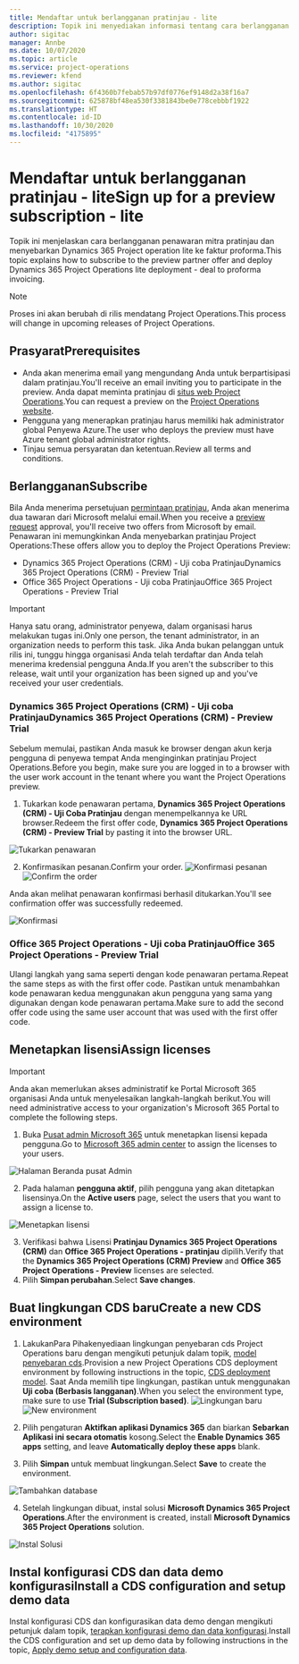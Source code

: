 ```yaml
---
title: Mendaftar untuk berlangganan pratinjau - lite
description: Topik ini menyediakan informasi tentang cara berlangganan dan menyebarkan penawaran penyebaran Project operation lite ke faktur proforma.
author: sigitac
manager: Annbe
ms.date: 10/07/2020
ms.topic: article
ms.service: project-operations
ms.reviewer: kfend
ms.author: sigitac
ms.openlocfilehash: 6f4360b7febab57b97df0776ef9148d2a38f16a7
ms.sourcegitcommit: 625878bf48ea530f3381843be0e778cebbbf1922
ms.translationtype: HT
ms.contentlocale: id-ID
ms.lasthandoff: 10/30/2020
ms.locfileid: "4175895"
---
```

# <a name="sign-up-for-a-preview-subscription---lite"></a><span data-ttu-id="d292f-103">Mendaftar untuk berlangganan pratinjau - lite</span><span class="sxs-lookup"><span data-stu-id="d292f-103">Sign up for a preview subscription - lite</span></span> 

<span data-ttu-id="d292f-104">Topik ini menjelaskan cara berlangganan penawaran mitra pratinjau dan menyebarkan Dynamics 365 Project operation lite ke faktur proforma.</span><span class="sxs-lookup"><span data-stu-id="d292f-104">This topic explains how to subscribe to the preview partner offer and deploy Dynamics 365 Project Operations lite deployment - deal to proforma invoicing.</span></span>

> [!NOTE]
> <span data-ttu-id="d292f-105">Proses ini akan berubah di rilis mendatang Project Operations.</span><span class="sxs-lookup"><span data-stu-id="d292f-105">This process will change in upcoming releases of Project Operations.</span></span>

## <a name="prerequisites"></a><span data-ttu-id="d292f-106">Prasyarat</span><span class="sxs-lookup"><span data-stu-id="d292f-106">Prerequisites</span></span>

- <span data-ttu-id="d292f-107">Anda akan menerima email yang mengundang Anda untuk berpartisipasi dalam pratinjau.</span><span class="sxs-lookup"><span data-stu-id="d292f-107">You'll receive an email inviting you to participate in the preview.</span></span> <span data-ttu-id="d292f-108">Anda dapat meminta pratinjau di [situs web Project Operations](https://dynamics.microsoft.com/en-us/project-operations/overview/).</span><span class="sxs-lookup"><span data-stu-id="d292f-108">You can request a preview on the [Project Operations website](https://dynamics.microsoft.com/en-us/project-operations/overview/).</span></span>
- <span data-ttu-id="d292f-109">Pengguna yang menerapkan pratinjau harus memiliki hak administrator global Penyewa Azure.</span><span class="sxs-lookup"><span data-stu-id="d292f-109">The user who deploys the preview must have Azure tenant global administrator rights.</span></span>
- <span data-ttu-id="d292f-110">Tinjau semua persyaratan dan ketentuan.</span><span class="sxs-lookup"><span data-stu-id="d292f-110">Review all terms and conditions.</span></span>

## <a name="subscribe"></a><span data-ttu-id="d292f-111">Berlangganan</span><span class="sxs-lookup"><span data-stu-id="d292f-111">Subscribe</span></span>

<span data-ttu-id="d292f-112">Bila Anda menerima persetujuan [permintaan pratinjau](https://forms.office.com/FormsPro/Pages/ResponsePage.aspx?id=v4j5cvGGr0GRqy180BHbR56j8lZs0FdAvwT75_WNFyxUMkRDV1NYQU5TNjE2VjhKOVBUNVg2R0s1NC4u), Anda akan menerima dua tawaran dari Microsoft melalui email.</span><span class="sxs-lookup"><span data-stu-id="d292f-112">When you receive a [preview request](https://forms.office.com/FormsPro/Pages/ResponsePage.aspx?id=v4j5cvGGr0GRqy180BHbR56j8lZs0FdAvwT75_WNFyxUMkRDV1NYQU5TNjE2VjhKOVBUNVg2R0s1NC4u) approval, you'll receive two offers from Microsoft by email.</span></span> <span data-ttu-id="d292f-113">Penawaran ini memungkinkan Anda menyebarkan pratinjau Project Operations:</span><span class="sxs-lookup"><span data-stu-id="d292f-113">These offers allow you to deploy the Project Operations Preview:</span></span>

- <span data-ttu-id="d292f-114">Dynamics 365 Project Operations (CRM) - Uji coba Pratinjau</span><span class="sxs-lookup"><span data-stu-id="d292f-114">Dynamics 365 Project Operations (CRM) - Preview Trial</span></span>
- <span data-ttu-id="d292f-115">Office 365 Project Operations - Uji coba Pratinjau</span><span class="sxs-lookup"><span data-stu-id="d292f-115">Office 365 Project Operations - Preview Trial</span></span>

> [!IMPORTANT]
> <span data-ttu-id="d292f-116">Hanya satu orang, administrator penyewa, dalam organisasi harus melakukan tugas ini.</span><span class="sxs-lookup"><span data-stu-id="d292f-116">Only one person, the tenant administrator, in an organization needs to perform this task.</span></span> <span data-ttu-id="d292f-117">Jika Anda bukan pelanggan untuk rilis ini, tunggu hingga organisasi Anda telah terdaftar dan Anda telah menerima kredensial pengguna Anda.</span><span class="sxs-lookup"><span data-stu-id="d292f-117">If you aren't the subscriber to this release, wait until your organization has been signed up and you've received your user credentials.</span></span>

### <a name="dynamics-365-project-operations-crm---preview-trial"></a><span data-ttu-id="d292f-118">Dynamics 365 Project Operations (CRM) - Uji coba Pratinjau</span><span class="sxs-lookup"><span data-stu-id="d292f-118">Dynamics 365 Project Operations (CRM) - Preview Trial</span></span> 

<span data-ttu-id="d292f-119">Sebelum memulai, pastikan Anda masuk ke browser dengan akun kerja pengguna di penyewa tempat Anda menginginkan pratinjau Project Operations.</span><span class="sxs-lookup"><span data-stu-id="d292f-119">Before you begin, make sure you are logged in to a browser with the user work account in the tenant where you want the Project Operations preview.</span></span>

1. <span data-ttu-id="d292f-120">Tukarkan kode penawaran pertama, **Dynamics 365 Project Operations (CRM) - Uji Coba Pratinjau** dengan menempelkannya ke URL browser.</span><span class="sxs-lookup"><span data-stu-id="d292f-120">Redeem the first offer code, **Dynamics 365 Project Operations (CRM) - Preview Trial** by pasting it into the browser URL.</span></span>

![Tukarkan penawaran](./media/16RedeemFirstOfferNew.png)

2. <span data-ttu-id="d292f-122">Konfirmasikan pesanan.</span><span class="sxs-lookup"><span data-stu-id="d292f-122">Confirm your order.</span></span>
<span data-ttu-id="d292f-123">![Konfirmasi pesanan](./media/17ConfirmOrderNew.png)</span><span class="sxs-lookup"><span data-stu-id="d292f-123">![Confirm the order](./media/17ConfirmOrderNew.png)</span></span>

<span data-ttu-id="d292f-124">Anda akan melihat penawaran konfirmasi berhasil ditukarkan.</span><span class="sxs-lookup"><span data-stu-id="d292f-124">You'll see confirmation offer was successfully redeemed.</span></span>

![Konfirmasi](./media/18OrderConfirmationNew.png)

### <a name="office-365-project-operations---preview-trial"></a><span data-ttu-id="d292f-126">Office 365 Project Operations - Uji coba Pratinjau</span><span class="sxs-lookup"><span data-stu-id="d292f-126">Office 365 Project Operations - Preview Trial</span></span>

<span data-ttu-id="d292f-127">Ulangi langkah yang sama seperti dengan kode penawaran pertama.</span><span class="sxs-lookup"><span data-stu-id="d292f-127">Repeat the same steps as with the first offer code.</span></span> <span data-ttu-id="d292f-128">Pastikan untuk menambahkan kode penawaran kedua menggunakan akun pengguna yang sama yang digunakan dengan kode penawaran pertama.</span><span class="sxs-lookup"><span data-stu-id="d292f-128">Make sure to add the second offer code using the same user account that was used with the first offer code.</span></span>

## <a name="assign-licenses"></a><span data-ttu-id="d292f-129">Menetapkan lisensi</span><span class="sxs-lookup"><span data-stu-id="d292f-129">Assign licenses</span></span>

> [!IMPORTANT]
> <span data-ttu-id="d292f-130">Anda akan memerlukan akses administratif ke Portal Microsoft 365 organisasi Anda untuk menyelesaikan langkah-langkah berikut.</span><span class="sxs-lookup"><span data-stu-id="d292f-130">You will need administrative access to your organization's Microsoft 365 Portal to complete the following steps.</span></span>


1. <span data-ttu-id="d292f-131">Buka [Pusat admin Microsoft 365](https://portal.office.com/) untuk menetapkan lisensi kepada pengguna.</span><span class="sxs-lookup"><span data-stu-id="d292f-131">Go to [Microsoft 365 admin center](https://portal.office.com/) to assign the licenses to your users.</span></span>

![Halaman Beranda pusat Admin](./media/14AdminPortal.png)

2. <span data-ttu-id="d292f-133">Pada halaman **pengguna aktif**, pilih pengguna yang akan ditetapkan lisensinya.</span><span class="sxs-lookup"><span data-stu-id="d292f-133">On the **Active users** page, select the users that you want to assign a license to.</span></span>

![Menetapkan lisensi](./media/15AssignLicenses.png)

3. <span data-ttu-id="d292f-135">Verifikasi bahwa Lisensi **Pratinjau Dynamics 365 Project Operations (CRM)** dan **Office 365 Project Operations - pratinjau** dipilih.</span><span class="sxs-lookup"><span data-stu-id="d292f-135">Verify that the **Dynamics 365 Project Operations (CRM) Preview** and **Office 365 Project Operations - Preview** licenses are selected.</span></span> 
4. <span data-ttu-id="d292f-136">Pilih **Simpan perubahan**.</span><span class="sxs-lookup"><span data-stu-id="d292f-136">Select **Save changes**.</span></span>

## <a name="create-a-new-cds-environment"></a><span data-ttu-id="d292f-137">Buat lingkungan CDS baru</span><span class="sxs-lookup"><span data-stu-id="d292f-137">Create a new CDS environment</span></span>

1. <span data-ttu-id="d292f-138">LakukanPara Pihakenyediaan lingkungan penyebaran cds Project Operations baru dengan mengikuti petunjuk dalam topik, [model penyebaran cds](lite-deployment.md).</span><span class="sxs-lookup"><span data-stu-id="d292f-138">Provision a new Project Operations CDS deployment environment by following instructions in the topic, [CDS deployment model](lite-deployment.md).</span></span> <span data-ttu-id="d292f-139">Saat Anda memilih tipe lingkungan, pastikan untuk menggunakan **Uji coba (Berbasis langganan)**.</span><span class="sxs-lookup"><span data-stu-id="d292f-139">When you select the environment type, make sure to use **Trial (Subscription based)**.</span></span>
<span data-ttu-id="d292f-140">![Lingkungan baru](./media/19CreateEnvironment.png)</span><span class="sxs-lookup"><span data-stu-id="d292f-140">![New environment](./media/19CreateEnvironment.png)</span></span>

2. <span data-ttu-id="d292f-141">Pilih pengaturan **Aktifkan aplikasi Dynamics 365** dan biarkan **Sebarkan Aplikasi ini secara otomatis** kosong.</span><span class="sxs-lookup"><span data-stu-id="d292f-141">Select the **Enable Dynamics 365 apps** setting, and leave **Automatically deploy these apps** blank.</span></span>  
3. <span data-ttu-id="d292f-142">Pilih **Simpan** untuk membuat lingkungan.</span><span class="sxs-lookup"><span data-stu-id="d292f-142">Select **Save** to create the environment.</span></span>

![Tambahkan database](./media/20CreateEnvironment1.png)

4. <span data-ttu-id="d292f-144">Setelah lingkungan dibuat, instal solusi **Microsoft Dynamics 365 Project Operations**.</span><span class="sxs-lookup"><span data-stu-id="d292f-144">After the environment is created, install **Microsoft Dynamics 365 Project Operations** solution.</span></span> 

![Instal Solusi](./media/21InstallSolution.png)

## <a name="install-a-cds-configuration-and-setup-demo-data"></a><span data-ttu-id="d292f-146">Instal konfigurasi CDS dan data demo konfigurasi</span><span class="sxs-lookup"><span data-stu-id="d292f-146">Install a CDS configuration and setup demo data</span></span>

<span data-ttu-id="d292f-147">Instal konfigurasi CDS dan konfigurasikan data demo dengan mengikuti petunjuk dalam topik, [terapkan konfigurasi demo dan data konfigurasi](lite-apply-demo-setup-config-data.md).</span><span class="sxs-lookup"><span data-stu-id="d292f-147">Install the CDS configuration and set up demo data by following instructions in the topic, [Apply demo setup and configuration data](lite-apply-demo-setup-config-data.md).</span></span>
